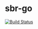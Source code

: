 # sbr-go
[![Build Status](https://travis-ci.org/maciejkula/sbr-go.svg?branch=master)](https://travis-ci.org/maciejkula/sbr-go)
